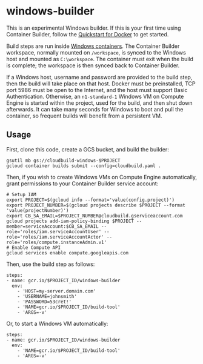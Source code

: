 # windows-builder

This is an experimental Windows builder.  If this is your first time using Container Builder, follow the [Quickstart for Docker](https://cloud.google.com/container-builder/docs/quickstart-docker) to
get started.

Build steps are run inside [Windows containers](https://docs.microsoft.com/en-us/virtualization/windowscontainers/about/).  The Container Builder workspace, normally mounted on `/workspace`, is synced to the Windows host and mounted as `C:\workspace`.  The container must exit when the build is complete; the workspace is then synced back to Container Builder.

If a Windows host, username and password are provided to the build step, then the build will take place on that host.  Docker must be preinstalled, TCP port 5986 must be open to the Internet, and the host must support Basic Authentication.  Otherwise, an `n1-standard-1` Windows VM on Compute Engine is started within the project, used for the build, and then shut down afterwards.  It can take many seconds for Windows to boot and pull the container, so frequent builds will benefit from a persistent VM.

## Usage

First, clone this code, create a GCS bucket, and build the builder:

```
gsutil mb gs://cloudbuild-windows-$PROJECT
gcloud container builds submit --config=cloudbuild.yaml .
```

Then, if you wish to create Windows VMs on Compute Engine automatically, grant permissions to your Container Builder service account:

```
# Setup IAM
export PROJECT=$(gcloud info --format='value(config.project)')
export PROJECT_NUMBER=$(gcloud projects describe $PROJECT --format 'value(projectNumber)')
export CB_SA_EMAIL=$PROJECT_NUMBER@cloudbuild.gserviceaccount.com
gcloud projects add-iam-policy-binding $PROJECT --member=serviceAccount:$CB_SA_EMAIL --role='roles/iam.serviceAccountUser' --role='roles/iam.serviceAccountActor' --role='roles/compute.instanceAdmin.v1'
# Enable Compute API
gcloud services enable compute.googleapis.com
```

Then, use the build step as follows:

```
steps:
- name: gcr.io/$PROJECT_ID/windows-builder
  env:
    - 'HOST=my-server.domain.com'
    - 'USERNAME=johnsmith'
    - 'PASSWORD=53cret!'
    - 'NAME=gcr.io/$PROJECT_ID/build-tool'
    - 'ARGS=-v'
```

Or, to start a Windows VM automatically:

```
steps:
- name: gcr.io/$PROJECT_ID/windows-builder
  env:
    - 'NAME=gcr.io/$PROJECT_ID/build-tool'
    - 'ARGS=-v'
```
